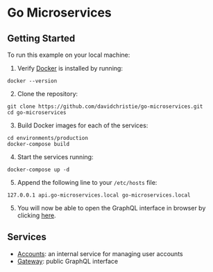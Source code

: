 # Go Microservices

## Getting Started

To run this example on your local machine:

1. Verify [Docker](https://www.docker.com/) is installed by running:

```console
docker --version
```

2. Clone the repository:

```console
git clone https://github.com/davidchristie/go-microservices.git
cd go-microservices
```

3. Build Docker images for each of the services:

```console
cd environments/production
docker-compose build
```

4. Start the services running:

```console
docker-compose up -d
```

5. Append the following line to your `/etc/hosts` file:

```
127.0.0.1 api.go-microservices.local go-microservices.local
```

5. You will now be able to open the GraphQL interface in browser by clicking [here](http://api.go-microservices.local).

## Services

- [Accounts](services/accounts): an internal service for managing user accounts
- [Gateway](services/gateway): public GraphQL interface
